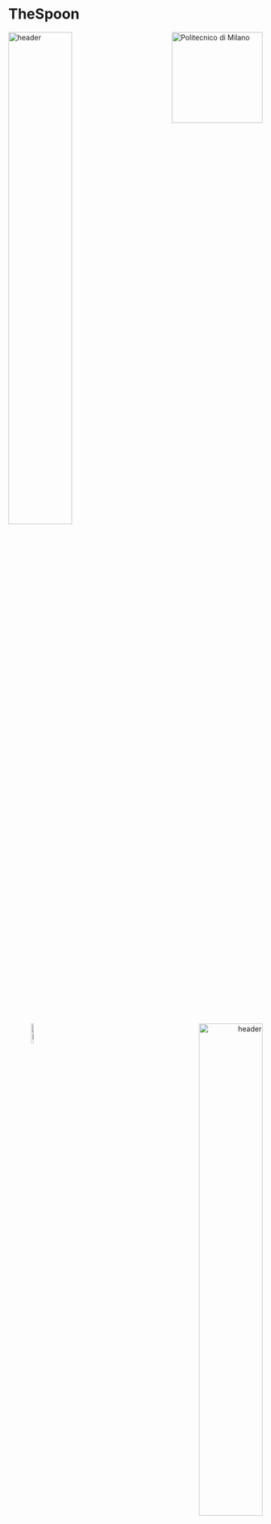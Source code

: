 # TheSpoon
<p align="left">
  <img width="50%" src="https://www.architetti.com/wp-content/uploads/2017/03/polimi-1.jpg" alt="header" />
  <img src="https://i.imgur.com/mPb3Qbd.gif" width="180" alt="Politecnico di Milano" align="right"/>
</p>
<p align="right">
  <img width="10%" src="https://upload.wikimedia.org/wikipedia/en/2/27/Fakultet_elektrotehnike_i_ra%C4%8Dunarstva%2C_Sveu%C4%8Dili%C5%A1te_u_Zagrebu_%28logo%29.jpg" alt="header" align ="left"/>
  <img width="50%" src="http://2018.mia-journal.com/wp-content/uploads/2017/11/fer1.jpg" alt="header" />
</p>

## Description
Repository of the project developed for the "Distributed Software Development" course, part of the Master of Science in Computer Science and Engineering and shared by Politecnico di Milano (POLIMI), Mälardalen University and Fakultet elektrotehnike i računarstva (Faculty of electrical engineering and computing) (FER). The group is formed by 10 students: 6 from Politecnico di Milano and 4 from Fakultet elektrotehnike i računarstva.

This course aims at assessing the students' ability to design and implement a complex software system by working togheter from different places in the world (some students are from POLIMI, which is in Milan (Italy), some others are from FER, which is in Zagreb (Croatia)). The requirements were given by a customer, which was a Senior developer in Deloitte Digital, so another assessed ability was being able to constantly contact him and satisfy his requests. The working framework used is SCRUM, so the students' ability to organize meetings and respect the SCRUM rules was also assesed. 

This repository refers to the 2019-2020 edition of the course, and the project assigned is "TheSpoon": an application that lets restaurant owners to register with their restaurant data and its menus, while customers can search specific food they want to eat and rate the restaurants. Another type of user, the consultant, can access the statistics of the application and monetize them by helping the restaurant owners improving their activity. More precisily, the project included:
- A web application used by the restaurant owners and the consultants
- A mobile app used by the customers
- a backend that offers REST API endpoints to both the web application and the mobile app, with a Postgres database

The 10 members of the team were then divided among 3 subteams: web application subteam (4 people), mobile app subteam (3 people), backend subteam (3 people).

## Run the application
The server is hosted on Heroku. The folder of the web application is "thespoon". This is the link to access the running web app:

http://thespoon.herokuapp.com/

The backend is managed at the route of the repo. Here you can find the Swagger documentation of all the endpoints offered (it is also possibile to directly use them through the GUI, sending real messages to the backend and getting back real responses):

https://thespoon.herokuapp.com/api/docs/

The folder of the mobile app is "mobileApp". Inside that there is another README which explains how to run it.

The project has been developed with the following technologies:
- Server hosting: Heroku
- Backend: NodeJS
- Testing the backend: Jest
- API reference: Swagger
- Database: Postgres
- Frontend web: React
- Testing the web app: Jest
- Frontend mobile: React Native with Expo
- Testing the mobile app: Jest, Enzyme
- Continuous integration: Travis CI
- Textual communication: Slack
- Meetings: Zoom

## Group
| First name | Last Name | University | Subteam         |
| ---------- | --------- | ---------- | --------------- |
| Ida Merete | Enholm    | POLIMI     | Mobile app      |
| Janine     | Stang     | POLIMI     | Mobile app      |
| Cathrine   | Akre-Aas  | POLIMI     | Mobile app      |
| Emilio     | Imperiali | POLIMI     | Backend         |
| Frikk      | Andersen  | POLIMI     | Backend         |
| Marin      | Milina    | FER        | Backend         |
| Markus     | Paulsen   | FER        | Web app         |
| Lora       | Žuliček   | FER        | Web app         |
| André      | Aing      | POLIMI     | Web app         |
| Matej      | Lazić     | FER        | Web app         |
